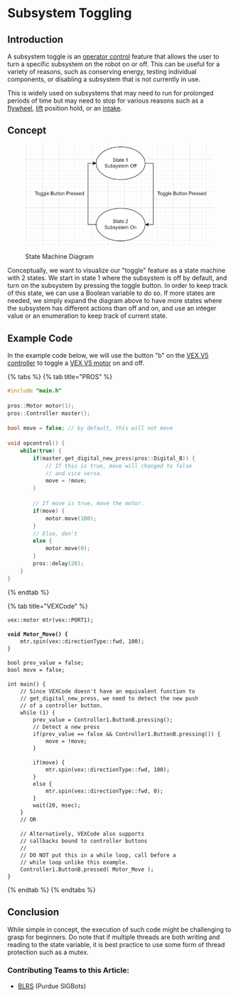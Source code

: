 # Subsystem Toggling

## Introduction

A subsystem toggle is an [operator control](../competition-specific/operator-control.md) feature that allows the user to turn a specific subsystem on the robot on or off. This can be useful for a variety of reasons, such as conserving energy, testing individual components, or disabling a subsystem that is not currently in use.&#x20;

This is widely used on subsystems that may need to run for prolonged periods of time but may need to stop for various reasons such as a [flywheel](../../hardware/shooting-mechanisms/flywheel.md), [lift](../../hardware/lifts/) position hold, or an [intake](../../hardware/intakes.md).&#x20;

## Concept

<figure><img src="../../.gitbook/assets/image (21).png" alt=""><figcaption><p>State Machine Diagram</p></figcaption></figure>

Conceptually, we want to visualize our "toggle" feature as a state machine with 2 states. We start in state 1 where the subsystem is off by default, and turn on the subsystem by pressing the toggle button. In order to keep track of this state, we can use a Boolean variable to do so. If more states are needed, we simply expand the diagram above to have more states where the subsystem has different actions than off and on, and use an integer value or an enumeration to keep track of current state.&#x20;

## Example Code

In the example code below, we will use the button "b" on the [VEX V5](../../vex-electronics/vex-electronics/vex-joystick.md) [controller](../../vex-electronics/vex-electronics/vex-joystick.md) to toggle a [VEX V5 motor](../../vex-electronics/vex-electronics/motors.md) on and off.&#x20;

{% tabs %}
{% tab title="PROS" %}
```cpp
#include "main.h"

pros::Motor motor(1);
pros::Controller master();

bool move = false; // by default, this will not move

void opcontrol() {
    while(true) {
        if(master.get_digital_new_press(pros::Digital_B)) {
            // If this is true, move will changed to false
            // and vice versa. 
            move = !move; 
        }
        
        // If move is true, move the motor.         
        if(move) {
            motor.move(100);
        }
        // Else, don't
        else {
            motor.move(0);
        }
        pros::delay(20);
    }
}

```
{% endtab %}

{% tab title="VEXCode" %}
<pre class="language-clike"><code class="lang-clike">vex::motor mtr(vex::PORT1);
<strong>
</strong><strong>void Motor_Move() {
</strong>    mtr.spin(vex::directionType::fwd, 100);
}

bool prev_value = false; 
bool move = false;

int main() {
    // Since VEXCode doesn't have an equivalent function to 
    // get_digital_new_press, we need to detect the new push 
    // of a controller button. 
    while (1) {
        prev_value = Controller1.ButtonB.pressing();
        // Detect a new press
        if(prev_value == false &#x26;&#x26; Controller1.ButtonB.pressing()) {
            move = !move;
        }
        
        if(move) {
            mtr.spin(vex::directionType::fwd, 100);
        }
        else {
            mtr.spin(vex::directionType::fwd, 0);
        }
        wait(20, msec);
    }
    // OR
    
    // Alternatively, VEXCode also supports 
    // callbacks bound to controller buttons
    //
    // DO NOT put this in a while loop, call before a
    // while loop unlike this example. 
    Controller1.ButtonB.pressed( Motor_Move );
}
</code></pre>
{% endtab %}
{% endtabs %}

## Conclusion

While simple in concept, the execution of such code might be challenging to grasp for beginners. Do note that if multiple threads are both writing and reading to the state variable, it is best practice to use some form of thread protection such as a mutex.&#x20;

### Contributing Teams to this Article:

* [BLRS](https://purduesigbots.com/) (Purdue SIGBots)

